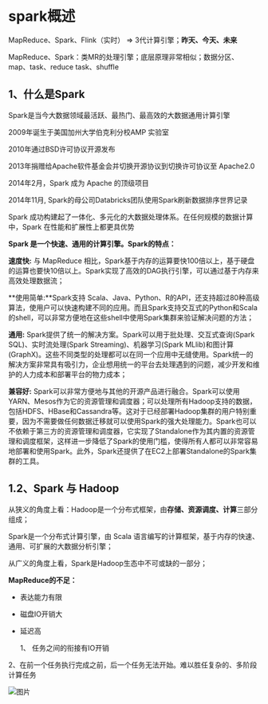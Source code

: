 # spark概述

MapReduce、Spark、Flink（实时） => 3代计算引擎；**昨天、今天、未来**

MapReduce、Spark：类MR的处理引擎；底层原理非常相似；数据分区、map、task、reduce task、shuffle

## 1、什么是Spark

Spark是当今大数据领域最活跃、最热门、最高效的大数据通用计算引擎

2009年诞生于美国加州大学伯克利分校AMP 实验室

2010年通过BSD许可协议开源发布

2013年捐赠给Apache软件基金会并切换开源协议到切换许可协议至 Apache2.0

2014年2月，Spark 成为 Apache 的顶级项目

2014年11月, Spark的母公司Databricks团队使用Spark刷新数据排序世界记录

Spark 成功构建起了一体化、多元化的大数据处理体系。在任何规模的数据计算中，Spark 在性能和扩展性上都更具优势



**Spark 是一个快速、通用的计算引擎。Spark的特点：**

**速度快:**  与 MapReduce 相比，Spark基于内存的运算要快100倍以上，基于硬盘的运算也要快10倍以上。Spark实现了高效的DAG执行引擎，可以通过基于内存来高效处理数据流；

**使用简单:**Spark支持 Scala、Java、Python、R的API，还支持超过80种高级算法，使用户可以快速构建不同的应用。而且Spark支持交互式的Python和Scala的shell，可以非常方便地在这些shell中使用Spark集群来验证解决问题的方法；

**通用:** Spark提供了统一的解决方案。Spark可以用于批处理、交互式查询(Spark SQL)、实时流处理(Spark Streaming)、机器学习(Spark MLlib)和图计算(GraphX)。这些不同类型的处理都可以在同一个应用中无缝使用。Spark统一的解决方案非常具有吸引力，企业想用统一的平台去处理遇到的问题，减少开发和维护的人力成本和部署平台的物力成本；

**兼容好:**  Spark可以非常方便地与其他的开源产品进行融合。Spark可以使用YARN、Mesos作为它的资源管理和调度器；可以处理所有Hadoop支持的数据，包括HDFS、HBase和Cassandra等。这对于已经部署Hadoop集群的用户特别重要，因为不需要做任何数据迁移就可以使用Spark的强大处理能力。Spark也可以不依赖于第三方的资源管理和调度器，它实现了Standalone作为其内置的资源管理和调度框架，这样进一步降低了Spark的使用门槛，使得所有人都可以非常容易地部署和使用Spark。此外，Spark还提供了在EC2上部署Standalone的Spark集群的工具。



## 1.2、**Spark** **与** **Hadoop**



从狭义的角度上看：Hadoop是一个分布式框架，由**存储、资源调度、计算**三部分组成；

Spark是一个分布式计算引擎，由 Scala 语言编写的计算框架，基于内存的快速、通用、可扩展的大数据分析引擎；

从广义的角度上看，Spark是Hadoop生态中不可或缺的一部分；

**MapReduce的不足：**

-  表达能力有限

-  磁盘IO开销大

-  延迟高

   1、 任务之间的衔接有IO开销

​         2、在前一个任务执行完成之前，后一个任务无法开始。难以胜任复杂的、多阶段计算任务


![图片](https://user-images.githubusercontent.com/53028208/133748800-adf3cf61-8993-4ae6-ba0a-131520f89918.png)
